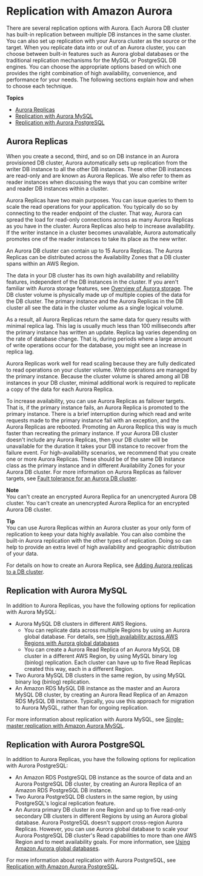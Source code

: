 # Replication with Amazon Aurora<a name="Aurora.Replication"></a>

There are several replication options with Aurora\. Each Aurora DB cluster has built\-in replication between multiple DB instances in the same cluster\. You can also set up replication with your Aurora cluster as the source or the target\. When you replicate data into or out of an Aurora cluster, you can choose between built\-in features such as Aurora global databases or the traditional replication mechanisms for the MySQL or PostgreSQL DB engines\. You can choose the appropriate options based on which one provides the right combination of high availability, convenience, and performance for your needs\. The following sections explain how and when to choose each technique\.

**Topics**
+ [Aurora Replicas](#Aurora.Replication.Replicas)
+ [Replication with Aurora MySQL](#Aurora.Replication.AuroraMySQL)
+ [Replication with Aurora PostgreSQL](#Aurora.Replication.AuroraPostgreSQL)

## Aurora Replicas<a name="Aurora.Replication.Replicas"></a>

When you create a second, third, and so on DB instance in an Aurora provisioned DB cluster, Aurora automatically sets up replication from the writer DB instance to all the other DB instances\. These other DB instances are read\-only and are known as Aurora Replicas\. We also refer to them as reader instances when discussing the ways that you can combine writer and reader DB instances within a cluster\.

Aurora Replicas have two main purposes\. You can issue queries to them to scale the read operations for your application\. You typically do so by connecting to the reader endpoint of the cluster\. That way, Aurora can spread the load for read\-only connections across as many Aurora Replicas as you have in the cluster\. Aurora Replicas also help to increase availability\. If the writer instance in a cluster becomes unavailable, Aurora automatically promotes one of the reader instances to take its place as the new writer\.

An Aurora DB cluster can contain up to 15 Aurora Replicas\. The Aurora Replicas can be distributed across the Availability Zones that a DB cluster spans within an AWS Region\.

The data in your DB cluster has its own high availability and reliability features, independent of the DB instances in the cluster\. If you aren't familiar with Aurora storage features, see [Overview of Aurora storage](Aurora.Overview.StorageReliability.md#Aurora.Overview.Storage)\. The DB cluster volume is physically made up of multiple copies of the data for the DB cluster\. The primary instance and the Aurora Replicas in the DB cluster all see the data in the cluster volume as a single logical volume\. 

As a result, all Aurora Replicas return the same data for query results with minimal replica lag\. This lag is usually much less than 100 milliseconds after the primary instance has written an update\. Replica lag varies depending on the rate of database change\. That is, during periods where a large amount of write operations occur for the database, you might see an increase in replica lag\.

Aurora Replicas work well for read scaling because they are fully dedicated to read operations on your cluster volume\. Write operations are managed by the primary instance\. Because the cluster volume is shared among all DB instances in your DB cluster, minimal additional work is required to replicate a copy of the data for each Aurora Replica\.

To increase availability, you can use Aurora Replicas as failover targets\. That is, if the primary instance fails, an Aurora Replica is promoted to the primary instance\. There is a brief interruption during which read and write requests made to the primary instance fail with an exception, and the Aurora Replicas are rebooted\. Promoting an Aurora Replica this way is much faster than recreating the primary instance\. If your Aurora DB cluster doesn't include any Aurora Replicas, then your DB cluster will be unavailable for the duration it takes your DB instance to recover from the failure event\. For high\-availability scenarios, we recommend that you create one or more Aurora Replicas\. These should be of the same DB instance class as the primary instance and in different Availability Zones for your Aurora DB cluster\. For more information on Aurora Replicas as failover targets, see [Fault tolerance for an Aurora DB cluster](Concepts.AuroraHighAvailability.md#Aurora.Managing.FaultTolerance)\.

**Note**  
You can't create an encrypted Aurora Replica for an unencrypted Aurora DB cluster\. You can't create an unencrypted Aurora Replica for an encrypted Aurora DB cluster\.

**Tip**  
 You can use Aurora Replicas within an Aurora cluster as your only form of replication to keep your data highly available\. You can also combine the built\-in Aurora replication with the other types of replication\. Doing so can help to provide an extra level of high availability and geographic distribution of your data\. 

For details on how to create an Aurora Replica, see [Adding Aurora replicas to a DB cluster](aurora-replicas-adding.md)\.

## Replication with Aurora MySQL<a name="Aurora.Replication.AuroraMySQL"></a>

In addition to Aurora Replicas, you have the following options for replication with Aurora MySQL:
+ Aurora MySQL DB clusters in different AWS Regions\.
  +  You can replicate data across multiple Regions by using an Aurora global database\. For details, see [High availability across AWS Regions with Aurora global databases](Concepts.AuroraHighAvailability.md#Concepts.AuroraHighAvailability.GlobalDB) 
  +  You can create a Aurora Read Replica of an Aurora MySQL DB cluster in a different AWS Region, by using MySQL binary log \(binlog\) replication\. Each cluster can have up to five Read Replicas created this way, each in a different Region\. 
+ Two Aurora MySQL DB clusters in the same region, by using MySQL binary log \(binlog\) replication\.
+ An Amazon RDS MySQL DB instance as the master and an Aurora MySQL DB cluster, by creating an Aurora Read Replica of an Amazon RDS MySQL DB instance\. Typically, you use this approach for migration to Aurora MySQL, rather than for ongoing replication\.

For more information about replication with Aurora MySQL, see [Single\-master replication with Amazon Aurora MySQL](AuroraMySQL.Replication.md)\.

## Replication with Aurora PostgreSQL<a name="Aurora.Replication.AuroraPostgreSQL"></a>

In addition to Aurora Replicas, you have the following options for replication with Aurora PostgreSQL:
+ An Amazon RDS PostgreSQL DB instance as the source of data and an Aurora PostgreSQL DB cluster, by creating an Aurora Replica of an Amazon RDS PostgreSQL DB instance\. 
+ Two Aurora PostgreSQL DB clusters in the same region, by using PostgreSQL's logical replication feature\.
+ An Aurora primary DB cluster in one Region and up to five read\-only secondary DB clusters in different Regions by using an Aurora global database\. Aurora PostgreSQL doesn't support cross\-region Aurora Replicas\. However, you can use Aurora global database to scale your Aurora PostgreSQL DB cluster's Read capabilities to more than one AWS Region and to meet availability goals\. For more information, see [Using Amazon Aurora global databases](aurora-global-database.md)\. 

For more information about replication with Aurora PostgreSQL, see [Replication with Amazon Aurora PostgreSQL](AuroraPostgreSQL.Replication.md)\.